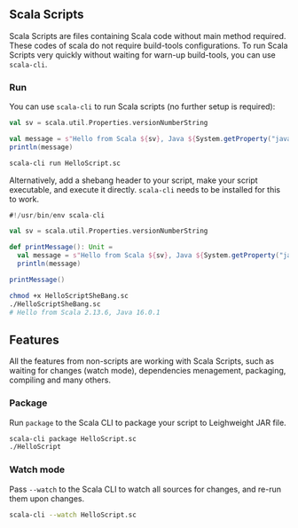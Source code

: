 <!--
  File was generated from based on docs/cookbooks/scala-scripts.md, do not edit manually!
-->


## Scala Scripts

Scala Scripts are files containing Scala code without main method required. These codes of scala do not require build-tools configurations. To run Scala Scripts very quickly without waiting for warn-up build-tools, you can use `scala-cli`.

### Run 

You can use `scala-cli` to run Scala scripts (no further setup is required):

```scala title=HelloScript.sc
val sv = scala.util.Properties.versionNumberString

val message = s"Hello from Scala ${sv}, Java ${System.getProperty("java.version")}"
println(message)
```

```bash
scala-cli run HelloScript.sc
```

<!-- Expected-regex:
Hello from Scala .*, Java .*
-->


Alternatively, add a shebang header to your script, make your script executable, and execute it directly. `scala-cli` needs to be installed for this to work.

```scala title=HelloScriptSheBang.sc
#!/usr/bin/env scala-cli

val sv = scala.util.Properties.versionNumberString

def printMessage(): Unit =
  val message = s"Hello from Scala ${sv}, Java ${System.getProperty("java.version")}"
  println(message)

printMessage()
```


```bash
chmod +x HelloScriptSheBang.sc
./HelloScriptSheBang.sc
# Hello from Scala 2.13.6, Java 16.0.1
```

<!-- Expected-regex:
Hello from Scala .*, Java .*
-->

## Features

All the features from non-scripts are working with Scala Scripts, such as waiting for changes (watch mode), dependencies menagement, packaging, compiling and many others. 

### Package

Run `package` to the Scala CLI to package your script to Leighweight JAR file.

```bash
scala-cli package HelloScript.sc
./HelloScript
```

<!-- Expected-regex:
Hello from Scala .*, Java .*
-->

### Watch mode

Pass `--watch` to the Scala CLI to watch all sources for changes, and re-run them upon changes.

```bash ignore 
scala-cli --watch HelloScript.sc
```